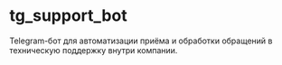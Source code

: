 # tg_support_bot
Telegram-бот для автоматизации приёма и обработки обращений в техническую поддержку внутри компании.
